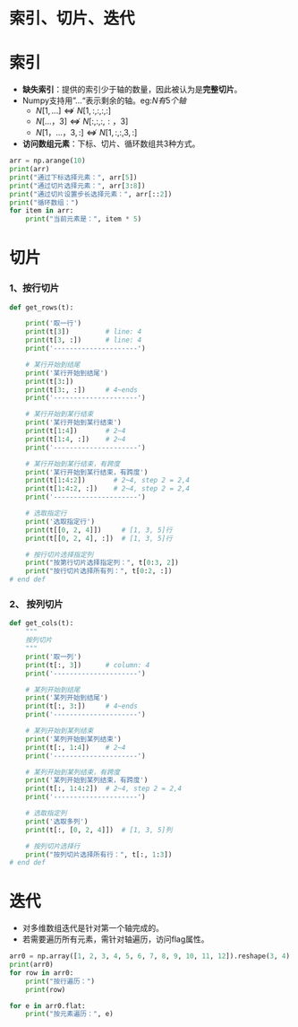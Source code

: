 # 索引、切片、迭代
# 索引
- **缺失索引**：提供的索引少于轴的数量，因此被认为是**完整切片**。
- Numpy支持用”$\dots$“表示剩余的轴。eg:$N有5个轴$
   - $N[1,...] ⇎ N[1,:,:,:,:]$
   - $N[...，3] ⇎ N[:,:,:,:，3]$
   - $N[1，...，3,:] ⇎ N[1,:,:,3,:]$
- **访问数组元素**：下标、切片、循环数组共3种方式。
```python
arr = np.arange(10)
print(arr)
print("通过下标选择元素：", arr[5])
print("通过切片选择元素：", arr[3:8])
print("通过切片设置步长选择元素：", arr[::2])
print("循环数组：")
for item in arr:
    print("当前元素是：", item * 5)
```
# 切片
### 1、按行切片
```py
def get_rows(t):

    print('取一行')
    print(t[3])         # line: 4
    print(t[3, :])      # line: 4
    print('---------------------')

    # 某行开始到结尾
    print('某行开始到结尾')
    print(t[3:])
    print(t[3:, :])     # 4~ends
    print('---------------------')

    # 某行开始到某行结束
    print('某行开始到某行结束')
    print(t[1:4])       # 2~4
    print(t[1:4, :])    # 2~4
    print('---------------------')

    # 某行开始到某行结束，有跨度
    print('某行开始到某行结束，有跨度')
    print(t[1:4:2])       # 2~4, step 2 = 2,4
    print(t[1:4:2, :])    # 2~4, step 2 = 2,4
    print('---------------------')

    # 选取指定行
    print('选取指定行')
    print(t[[0, 2, 4]])     # [1, 3, 5]行
    print(t[[0, 2, 4], :])  # [1, 3, 5]行

    # 按行切片选择指定列
    print("按第行切片选择指定列：", t[0:3, 2])
    print("按行切片选择所有列：", t[0:2, :])
# end def
```
### 2、 按列切片
```py
def get_cols(t):
    """
    按列切片
    """
    print('取一列')
    print(t[:, 3])      # column: 4
    print('---------------------')

    # 某列开始到结尾
    print('某列开始到结尾')
    print(t[:, 3:])     # 4~ends
    print('---------------------')

    # 某列开始到某列结束
    print('某列开始到某列结束')
    print(t[:, 1:4])    # 2~4
    print('---------------------')

    # 某列开始到某列结束，有跨度
    print('某列开始到某列结束，有跨度')
    print(t[:, 1:4:2])  # 2~4, step 2 = 2,4
    print('---------------------')

    # 选取指定列
    print('选取多列')
    print(t[:, [0, 2, 4]])  # [1, 3, 5]列

    # 按列切片选择行
    print("按列切片选择所有行：", t[:, 1:3])
# end def
```

# 迭代
- 对多维数组迭代是针对第一个轴完成的。
- 若需要遍历所有元素，需针对轴遍历，访问flag属性。
  
```py
arr0 = np.array([1, 2, 3, 4, 5, 6, 7, 8, 9, 10, 11, 12]).reshape(3, 4)
print(arr0)
for row in arr0:
    print("按行遍历：")
    print(row)

for e in arr0.flat:
    print("按元素遍历：", e)
```
